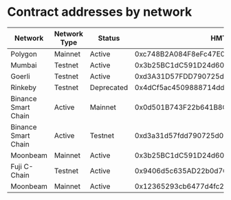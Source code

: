 # Contract addresses by network

| Network | Network Type | Status | HMTToken  | Proxy | EscrowFactory | Staking | KVStore |
| --------| ------------ | ------ | --------- | ----- | ------------- | ------- | ------- |
| Polygon | Mainnet | Active | 0xc748B2A084F8eFc47E086ccdDD9b7e67aEb571BF |  | 0x45eBc3eAE6DA485097054ae10BA1A0f8e8c7f794 | | |
| Mumbai | Testnet | Active | 0x3b25BC1dC591D24d60560d0135D6750A561D4764 |  | 0x98108c28B7767a52BE38B4860832dd4e11A7ecad | | |
| Goerli | Testnet | Active |0xd3A31D57FDD790725d0F6B78095F62E8CD4ab317 |  | 0xaAe6a2646C1F88763E62e0cD08aD050Ea66AC46F | | |
| Rinkeby | Testnet | Deprecated |0x4dCf5ac4509888714dd43A5cCc46d7ab389D9c23 |  | 0x925B24444511c86F4d4E63141D8Be0A025E2dca4 | | |
| Binance Smart Chain  | Active | Mainnet | 0x0d501B743F22b641B8C8dfe00F1AAb881D57DDC7 |  | 0xc88bC422cAAb2ac8812de03176402dbcA09533f4 | | |
| Binance Smart Chain | Active | Testnet | 0xd3a31d57fdd790725d0f6b78095f62e8cd4ab317 |  | 0xaae6a2646c1f88763e62e0cd08ad050ea66ac46f | | |
| Moonbeam | Mainnet | Active | 0x3b25BC1dC591D24d60560d0135D6750A561D4764 |  | 0x98108c28B7767a52BE38B4860832dd4e11A7ecad | | |
| Fuji C-Chain | Testnet | Active | 0x9406d5c635AD22b0d76c75E52De57A2177919ca3 |  | 0xfb4469201951C3B9a7F1996c477cb7BDBEcE0A88 | | |
| Moonbeam | Mainnet | Active | 0x12365293cb6477d4fc2686e46BB97E3Fb64f1550 |  | 0x9767a578ba7a5FA1563c8229943cB01cd8446BB4 | | |
